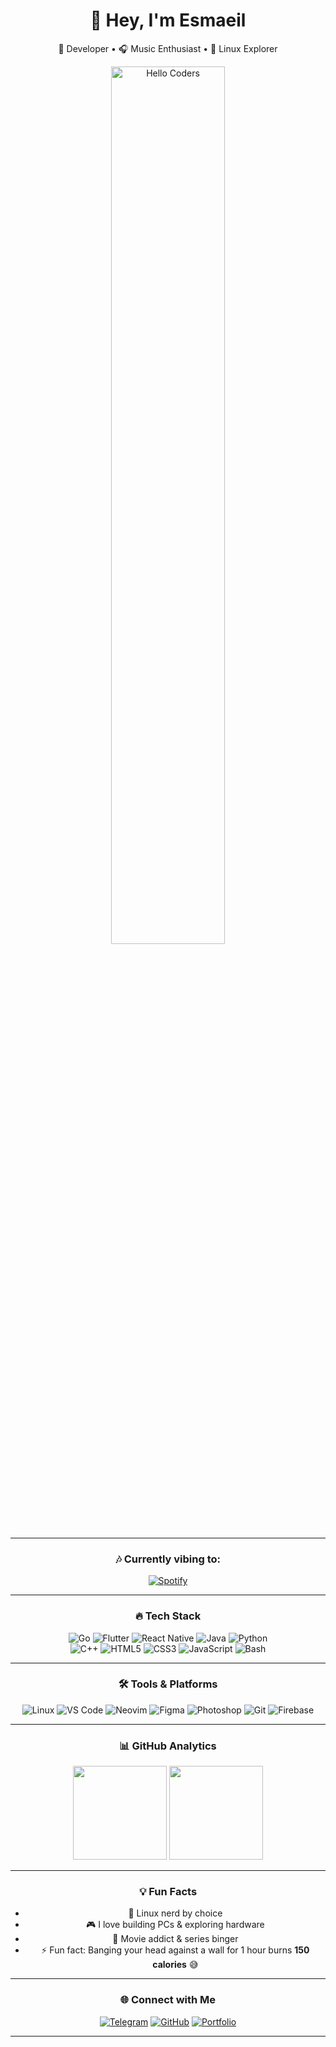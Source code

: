 <!-- Modern GitHub Profile README -->

<div align="center">

# 👋 Hey, I'm Esmaeil  
🚀 Developer • 🎧 Music Enthusiast • 🐧 Linux Explorer  

<img src="https://media1.tenor.com/m/y2JXkY1pXkwAAAAC/cat-computer.gif" alt="Hello Coders" width="60%"/>  

---

### 🎶 Currently vibing to:
[![Spotify](https://spotify-readme.sp-xd.vercel.app/api/spotify)](https://open.spotify.com/user/somnathpaul)

---

### 🔥 Tech Stack

<div align="center">

![Go](https://img.shields.io/badge/Go-00ADD8?style=for-the-badge&logo=go&logoColor=white)
![Flutter](https://img.shields.io/badge/Flutter-02569B?style=for-the-badge&logo=flutter&logoColor=white)
![React Native](https://img.shields.io/badge/React_Native-20232A?style=for-the-badge&logo=react&logoColor=61DAFB)
![Java](https://img.shields.io/badge/Java-ED8B00?style=for-the-badge&logo=java&logoColor=white)
![Python](https://img.shields.io/badge/Python-FFD43B?style=for-the-badge&logo=python&logoColor=306998)  
![C++](https://img.shields.io/badge/C++-00599C?style=for-the-badge&logo=c%2B%2B&logoColor=white)
![HTML5](https://img.shields.io/badge/HTML5-E34F26?style=for-the-badge&logo=html5&logoColor=white)
![CSS3](https://img.shields.io/badge/CSS3-1572B6?style=for-the-badge&logo=css3&logoColor=white)
![JavaScript](https://img.shields.io/badge/JavaScript-F7DF1E?style=for-the-badge&logo=javascript&logoColor=black)
![Bash](https://img.shields.io/badge/Bash-4EAA25?style=for-the-badge&logo=gnu-bash&logoColor=white)

</div>

---

### 🛠 Tools & Platforms  

<div align="center">

![Linux](https://img.shields.io/badge/Linux-FCC624?style=for-the-badge&logo=linux&logoColor=black)
![VS Code](https://img.shields.io/badge/VS_Code-0078D4?style=for-the-badge&logo=visual-studio-code&logoColor=white)
![Neovim](https://img.shields.io/badge/NeoVim-57A143?style=for-the-badge&logo=neovim&logoColor=white)
![Figma](https://img.shields.io/badge/Figma-F24E1E?style=for-the-badge&logo=figma&logoColor=white)
![Photoshop](https://img.shields.io/badge/Photoshop-31A8FF?style=for-the-badge&logo=Adobe-Photoshop&logoColor=black)
![Git](https://img.shields.io/badge/Git-F05033?style=for-the-badge&logo=git&logoColor=white)
![Firebase](https://img.shields.io/badge/Firebase-FFCA28?style=for-the-badge&logo=firebase&logoColor=black)

</div>

---

### 📊 GitHub Analytics  

<div align="center">
  
<img src="https://github-readme-stats.vercel.app/api?username=esmaeil06&show_icons=true&theme=tokyonight" height="150"/>  
<img src="https://github-readme-stats.vercel.app/api/top-langs/?username=esmaeil06&layout=compact&theme=tokyonight" height="150"/>  

</div>

---

### 💡 Fun Facts  
- 🐧 Linux nerd by choice  
- 🎮 I love building PCs & exploring hardware  
- 🎥 Movie addict & series binger  
- ⚡ Fun fact: Banging your head against a wall for 1 hour burns **150 calories** 😅  

---

### 🌐 Connect with Me  

[![Telegram](https://img.shields.io/badge/Telegram-2CA5E0?style=for-the-badge&logo=telegram&logoColor=white)](https://t.me/spxd007)
[![GitHub](https://img.shields.io/badge/GitHub-181717?style=for-the-badge&logo=github)](https://github.com/esmaeil06)
[![Portfolio](https://img.shields.io/badge/Portfolio-4285F4?style=for-the-badge&logo=google-chrome&logoColor=white)](https://yourwebsite.com)

---

</div>
